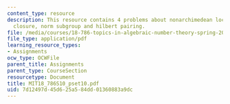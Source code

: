 ```yaml
---
content_type: resource
description: This resource contains 4 problems about nonarchimedean local field, algebraic
  closure, norm subgroup and hilbert pairing.
file: /media/courses/18-786-topics-in-algebraic-number-theory-spring-2010/7d12497d45d625a584dd01360883a9dc_MIT18_786S10_pset10.pdf
file_type: application/pdf
learning_resource_types:
- Assignments
ocw_type: OCWFile
parent_title: Assignments
parent_type: CourseSection
resourcetype: Document
title: MIT18_786S10_pset10.pdf
uid: 7d12497d-45d6-25a5-84dd-01360883a9dc
---
```

